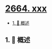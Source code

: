 # [2664. xxx](https://github.com/Tdahuyou/TNotes.leetcode/tree/main/notes/2664.%20xxx)

<!-- region:toc -->

- [1. 📝 概述](#1--概述)

<!-- endregion:toc -->

## 1. 📝 概述
